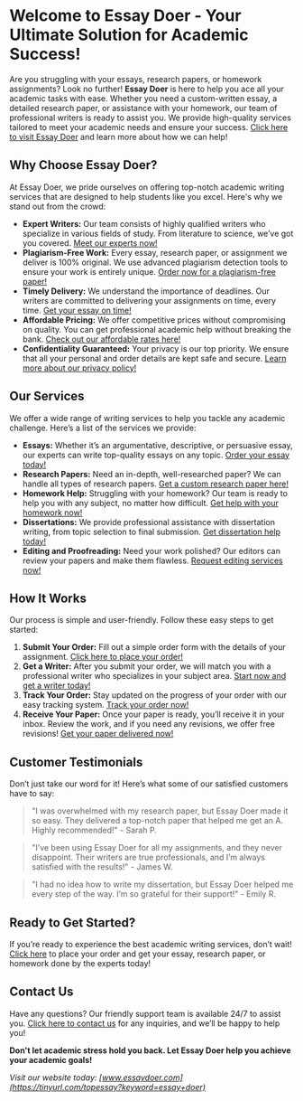 # Welcome to Essay Doer - Your Ultimate Solution for Academic Success!

Are you struggling with your essays, research papers, or homework assignments? Look no further! **Essay Doer** is here to help you ace all your academic tasks with ease. Whether you need a custom-written essay, a detailed research paper, or assistance with your homework, our team of professional writers is ready to assist you. We provide high-quality services tailored to meet your academic needs and ensure your success. [Click here to visit Essay Doer](https://tinyurl.com/topessay?keyword=essay+doer) and learn more about how we can help!

## Why Choose Essay Doer?

At Essay Doer, we pride ourselves on offering top-notch academic writing services that are designed to help students like you excel. Here's why we stand out from the crowd:

- **Expert Writers:** Our team consists of highly qualified writers who specialize in various fields of study. From literature to science, we’ve got you covered. [Meet our experts now!](https://tinyurl.com/topessay?keyword=essay+doer)
- **Plagiarism-Free Work:** Every essay, research paper, or assignment we deliver is 100% original. We use advanced plagiarism detection tools to ensure your work is entirely unique. [Order now for a plagiarism-free paper!](https://tinyurl.com/topessay?keyword=essay+doer)
- **Timely Delivery:** We understand the importance of deadlines. Our writers are committed to delivering your assignments on time, every time. [Get your essay on time!](https://tinyurl.com/topessay?keyword=essay+doer)
- **Affordable Pricing:** We offer competitive prices without compromising on quality. You can get professional academic help without breaking the bank. [Check out our affordable rates here!](https://tinyurl.com/topessay?keyword=essay+doer)
- **Confidentiality Guaranteed:** Your privacy is our top priority. We ensure that all your personal and order details are kept safe and secure. [Learn more about our privacy policy!](https://tinyurl.com/topessay?keyword=essay+doer)

## Our Services

We offer a wide range of writing services to help you tackle any academic challenge. Here’s a list of the services we provide:

- **Essays:** Whether it’s an argumentative, descriptive, or persuasive essay, our experts can write top-quality essays on any topic. [Order your essay today!](https://tinyurl.com/topessay?keyword=essay+doer)
- **Research Papers:** Need an in-depth, well-researched paper? We can handle all types of research papers. [Get a custom research paper here!](https://tinyurl.com/topessay?keyword=essay+doer)
- **Homework Help:** Struggling with your homework? Our team is ready to help you with any subject, no matter how difficult. [Get help with your homework now!](https://tinyurl.com/topessay?keyword=essay+doer)
- **Dissertations:** We provide professional assistance with dissertation writing, from topic selection to final submission. [Get dissertation help today!](https://tinyurl.com/topessay?keyword=essay+doer)
- **Editing and Proofreading:** Need your work polished? Our editors can review your papers and make them flawless. [Request editing services now!](https://tinyurl.com/topessay?keyword=essay+doer)

## How It Works

Our process is simple and user-friendly. Follow these easy steps to get started:

1. **Submit Your Order:** Fill out a simple order form with the details of your assignment. [Click here to place your order!](https://tinyurl.com/topessay?keyword=essay+doer)
2. **Get a Writer:** After you submit your order, we will match you with a professional writer who specializes in your subject area. [Start now and get a writer today!](https://tinyurl.com/topessay?keyword=essay+doer)
3. **Track Your Order:** Stay updated on the progress of your order with our easy tracking system. [Track your order now!](https://tinyurl.com/topessay?keyword=essay+doer)
4. **Receive Your Paper:** Once your paper is ready, you’ll receive it in your inbox. Review the work, and if you need any revisions, we offer free revisions! [Get your paper delivered now!](https://tinyurl.com/topessay?keyword=essay+doer)

## Customer Testimonials

Don’t just take our word for it! Here’s what some of our satisfied customers have to say:

> "I was overwhelmed with my research paper, but Essay Doer made it so easy. They delivered a top-notch paper that helped me get an A. Highly recommended!" - Sarah P.

> "I’ve been using Essay Doer for all my assignments, and they never disappoint. Their writers are true professionals, and I’m always satisfied with the results!" - James W.

> "I had no idea how to write my dissertation, but Essay Doer helped me every step of the way. I’m so grateful for their support!" - Emily R.

## Ready to Get Started?

If you’re ready to experience the best academic writing services, don’t wait! [Click here](https://tinyurl.com/topessay?keyword=essay+doer) to place your order and get your essay, research paper, or homework done by the experts today!

## Contact Us

Have any questions? Our friendly support team is available 24/7 to assist you. [Click here to contact us](https://tinyurl.com/topessay?keyword=essay+doer) for any inquiries, and we’ll be happy to help you!

**Don't let academic stress hold you back. Let Essay Doer help you achieve your academic goals!**

_Visit our website today: [www.essaydoer.com](https://tinyurl.com/topessay?keyword=essay+doer)_
